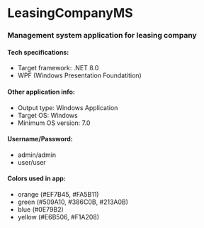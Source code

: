# LeasingCompanyMS 

### Management system application for leasing company

#### Tech specifications:
* Target framework: .NET 8.0
* WPF (Windows Presentation Foundatition)

#### Other application info:
* Output type: Windows Application
* Target OS: Windows
* Minimum OS version: 7.0

#### Username/Password:
* admin/admin
* user/user

#### Colors used in app:
* orange (#EF7B45, #FA5B11)
* green (#509A10, #386C0B, #213A0B)
* blue (#0E79B2)
* yellow (#E6B506, #F1A208)
